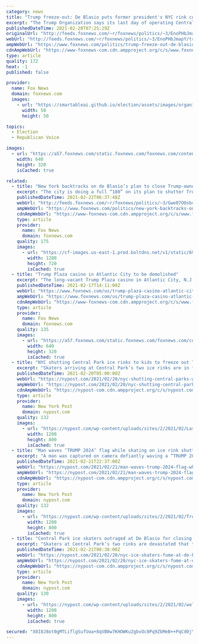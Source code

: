 ```yaml
---
category: news
title: "Trump freeze-out: De Blasio puts former president's NYC rink contracts on ice"
excerpt: "The Trump Organization says its last day of operating Central Park's ice rinks will be Sunday."
publishedDateTime: 2021-02-20T07:25:29Z
originalUrl: "http://feeds.foxnews.com/~r/foxnews/politics/~3/EnoPHbJmapY/trump-freeze-out-de-blasio-puts-former-presidents-nyc-rink-contracts-on-ice"
webUrl: "http://feeds.foxnews.com/~r/foxnews/politics/~3/EnoPHbJmapY/trump-freeze-out-de-blasio-puts-former-presidents-nyc-rink-contracts-on-ice"
ampWebUrl: "https://www.foxnews.com/politics/trump-freeze-out-de-blasio-puts-former-presidents-nyc-rink-contracts-on-ice.amp"
cdnAmpWebUrl: "https://www-foxnews-com.cdn.ampproject.org/c/s/www.foxnews.com/politics/trump-freeze-out-de-blasio-puts-former-presidents-nyc-rink-contracts-on-ice.amp"
type: article
quality: 172
heat: -1
published: false

provider:
  name: Fox News
  domain: foxnews.com
  images:
    - url: "https://smartableai.github.io/election/assets/images/organizations/foxnews.com-50x50.jpg"
      width: 50
      height: 50

topics:
  - Election
  - Republican Voice

images:
  - url: "https://a57.foxnews.com/static.foxnews.com/foxnews.com/content/uploads/2020/06/640/320/Bill-de-Blasio-trump.jpg?ve=1&tl=1"
    width: 640
    height: 320
    isCached: true

related:
  - title: "New York backtracks on de Blasio’s plan to close Trump-owned ice rinks"
    excerpt: "The city is doing a full “180” on its plan to shutter Trump-operated ice skating rinks."
    publishedDateTime: 2021-02-22T06:37:48Z
    webUrl: "http://feeds.foxnews.com/~r/foxnews/politics/~3/Gwe07OOsb4M/new-york-backtracks-on-de-blasios-plan-to-close-trump-owned-ice-rinks"
    ampWebUrl: "https://www.foxnews.com/politics/new-york-backtracks-on-de-blasios-plan-to-close-trump-owned-ice-rinks.amp"
    cdnAmpWebUrl: "https://www-foxnews-com.cdn.ampproject.org/c/s/www.foxnews.com/politics/new-york-backtracks-on-de-blasios-plan-to-close-trump-owned-ice-rinks.amp"
    type: article
    provider:
      name: Fox News
      domain: foxnews.com
    quality: 175
    images:
      - url: "https://cf-images.us-east-1.prod.boltdns.net/v1/static/694940094001/902ec378-d6b4-4473-b43c-a57e3f99d9da/02832883-8881-40ab-9872-b74b64a5c0e6/1280x720/match/image.jpg"
        width: 1280
        height: 720
        isCached: true
  - title: "Trump Plaza casino in Atlantic City to be demolished"
    excerpt: "The long-vacant Trump Plaza casino in Atlantic City, N.J., once a symbol of the glitz and glamor of the high-rolling lifestyle, was slated to be reduced to a pile of rubble on Wednesday."
    publishedDateTime: 2021-02-17T14:11:00Z
    webUrl: "https://www.foxnews.com/us/trump-plaza-casino-atlantic-city-demolished"
    ampWebUrl: "https://www.foxnews.com/us/trump-plaza-casino-atlantic-city-demolished.amp"
    cdnAmpWebUrl: "https://www-foxnews-com.cdn.ampproject.org/c/s/www.foxnews.com/us/trump-plaza-casino-atlantic-city-demolished.amp"
    type: article
    provider:
      name: Fox News
      domain: foxnews.com
    quality: 135
    images:
      - url: "https://a57.foxnews.com/static.foxnews.com/foxnews.com/content/uploads/2021/02/640/320/TrumpPlaza-crop.jpg?ve=1&tl=1"
        width: 640
        height: 320
        isCached: true
  - title: "NYC shutting Central Park ice rinks to kids to freeze out Trump Organization"
    excerpt: "Skaters arriving at Central Park’s two ice rinks are in for a cold awakening next week — the rinks, which are both managed by the Trump Organization, are being shuttered by City Hall to punish the"
    publishedDateTime: 2021-02-20T05:00:00Z
    webUrl: "https://nypost.com/2021/02/20/nyc-shutting-central-parks-wollman-and-lasker-rinks-to-ice-out-trump/"
    ampWebUrl: "https://nypost.com/2021/02/20/nyc-shutting-central-parks-wollman-and-lasker-rinks-to-ice-out-trump/amp/"
    cdnAmpWebUrl: "https://nypost-com.cdn.ampproject.org/c/s/nypost.com/2021/02/20/nyc-shutting-central-parks-wollman-and-lasker-rinks-to-ice-out-trump/amp/"
    type: article
    provider:
      name: New York Post
      domain: nypost.com
    quality: 132
    images:
      - url: "https://nypost.com/wp-content/uploads/sites/2/2021/02/Lasker-rink-trump-1.jpg?quality=90&strip=all&w=1200"
        width: 1200
        height: 800
        isCached: true
  - title: "Man waves ‘TRUMP 2024’ flag while skating on ice rink shuttered by de Blasio"
    excerpt: "A man was captured on camera defiantly waving a “TRUMP 2024” flag while skating on the Trump-run ice rink in Central Park Saturday — after Mayor Bill de Blasio announced he’d shutter the"
    publishedDateTime: 2021-02-21T22:37:00Z
    webUrl: "https://nypost.com/2021/02/21/man-waves-trump-2024-flag-while-skating-on-nyc-ice-rink/"
    ampWebUrl: "https://nypost.com/2021/02/21/man-waves-trump-2024-flag-while-skating-on-nyc-ice-rink/amp/"
    cdnAmpWebUrl: "https://nypost-com.cdn.ampproject.org/c/s/nypost.com/2021/02/21/man-waves-trump-2024-flag-while-skating-on-nyc-ice-rink/amp/"
    type: article
    provider:
      name: New York Post
      domain: nypost.com
    quality: 132
    images:
      - url: "https://nypost.com/wp-content/uploads/sites/2/2021/02/TrumpFlag.jpg?quality=90&strip=all&w=1200"
        width: 1200
        height: 800
        isCached: true
  - title: "Central Park ice skaters outraged at De Blasio for closing rinks to punish Trump"
    excerpt: "Skaters at Central Park’s two rinks are devastated that this weekend will be their last on the ice this season — and angry at Mayor de Blasio for closing the Trump-run rinks early to spite"
    publishedDateTime: 2021-02-21T00:38:00Z
    webUrl: "https://nypost.com/2021/02/20/nyc-ice-skaters-fume-at-de-blasio-for-closing-rinks-to-punish-trump/"
    ampWebUrl: "https://nypost.com/2021/02/20/nyc-ice-skaters-fume-at-de-blasio-for-closing-rinks-to-punish-trump/amp/"
    cdnAmpWebUrl: "https://nypost-com.cdn.ampproject.org/c/s/nypost.com/2021/02/20/nyc-ice-skaters-fume-at-de-blasio-for-closing-rinks-to-punish-trump/amp/"
    type: article
    provider:
      name: New York Post
      domain: nypost.com
    quality: 130
    images:
      - url: "https://nypost.com/wp-content/uploads/sites/2/2021/02/wollman-rink-1.jpg?quality=90&strip=all&w=1200"
        width: 1200
        height: 800
        isCached: true

secured: "X0I8J8ot0gMTLiflgSufUoa+8qVB0w7KHOWKuZgbvOc8Pq9ZbMeB++PqCd0jYM3xDeU27oTUWoRXl7fBwbXlDIVMBdRCTqNlHG+jhblfwpMamsEdZMGIqvCXNMyeymjrO4oHx2NFAFm8nivpEKX/55cFlWW6BvVj393LQz13tougpEpwdxjBn9zNbrFBe7zmPMqxcHKMiSDxVhfJ8OOjqnaTQfnjkLVhlS37+TaOQxsar7j3r/2TPyVo5L0u37rItMY7YLVnKojpHMHgW5gySTxWKHQUL1NDQX05JMABCv/YNeX4tClc3QoMnT8UXBayxP7NQYKIwscXkcL9nRdTRWxLoGd+ScK/WtNf+vKmIao=;8LbKLXcp9IZdJY1JMrBCMA=="
---
```


